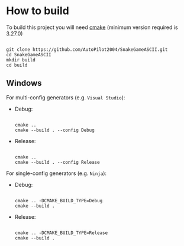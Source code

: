 # How to build #

To build this project you will need [cmake](https://cmake.org/) (minimum version required is 3.27.0)

```shell

git clone https://github.com/AutoPilot2004/SnakeGameASCII.git
cd SnakeGameASCII
mkdir build
cd build

```

## Windows ##

For multi-config generators (e.g. `Visual Studio`):

- Debug:

	```shell

	cmake ..
	cmake --build . --config Debug

	```

- Release:

	```shell

	cmake ..
	cmake --build . --config Release

	```

For single-config generators (e.g. `Ninja`):

- Debug:

	```shell

	cmake .. -DCMAKE_BUILD_TYPE=Debug
	cmake --build .

	```

- Release:

	```shell

	cmake .. -DCMAKE_BUILD_TYPE=Release
	cmake --build .

	```